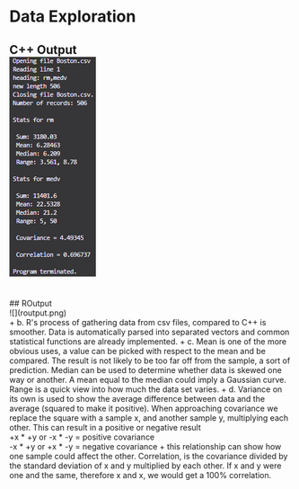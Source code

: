# Data Exploration
## C++ Output<br>![](cppoutput.png)
<br>
## ROutput<br>![](routput.png)
<br>
+ b. R's process of gathering data from csv files, compared to C++ is smoother. Data is automatically parsed into separated vectors and common statistical functions are already implemented.
+ c. Mean is one of the more obvious uses, a value can be picked with respect to the mean and be compared. The result is not likely to be too far off from the sample, a sort of prediction. Median can be used to determine whether data is skewed one way or another. A mean equal to the median could imply a Gaussian curve. Range is a quick view into how much the data set varies.
+ d. Variance on its own is used to show the average difference between data and the average (squared to make it positive). When approaching covariance we replace the square with a sample x, and another sample y, multiplying each other. This can result in a positive or negative result
<br>
+x * +y or -x * -y = positive covariance
<br>
-x * +y or +x * -y = negative covariance
+ this relationship can show how one sample could affect the other. Correlation, is the covariance divided by the standard deviation of x and y multiplied by each other. If x and y were one and the same, therefore x and x, we would get a 100% correlation.
